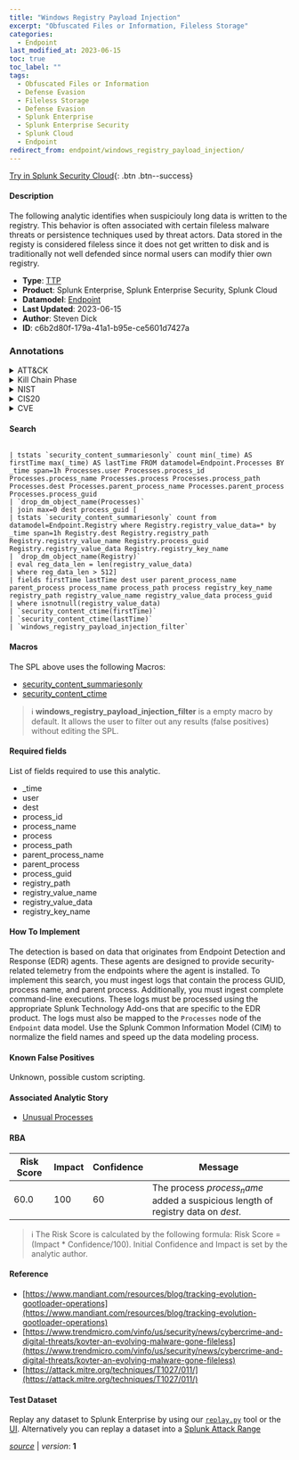 ```yaml
---
title: "Windows Registry Payload Injection"
excerpt: "Obfuscated Files or Information, Fileless Storage"
categories:
  - Endpoint
last_modified_at: 2023-06-15
toc: true
toc_label: ""
tags:
  - Obfuscated Files or Information
  - Defense Evasion
  - Fileless Storage
  - Defense Evasion
  - Splunk Enterprise
  - Splunk Enterprise Security
  - Splunk Cloud
  - Endpoint
redirect_from: endpoint/windows_registry_payload_injection/
---
```




[Try in Splunk Security Cloud](https://www.splunk.com/en_us/cyber-security.html){: .btn .btn--success}

#### Description

The following analytic identifies when suspiciouly long data is written to the registry. This behavior is often associated with certain fileless malware threats or persistence techniques used by threat actors. Data stored in the registy is considered fileless since it does not get written to disk and is traditionally not well defended since normal users can modify thier own registry.

- **Type**: [TTP](https://github.com/splunk/security_content/wiki/Detection-Analytic-Types)
- **Product**: Splunk Enterprise, Splunk Enterprise Security, Splunk Cloud
- **Datamodel**: [Endpoint](https://docs.splunk.com/Documentation/CIM/latest/User/Endpoint)
- **Last Updated**: 2023-06-15
- **Author**: Steven Dick
- **ID**: c6b2d80f-179a-41a1-b95e-ce5601d7427a

### Annotations
<details>
  <summary>ATT&CK</summary>

<div markdown="1">

#### [ATT&CK](https://attack.mitre.org/)

| ID          | Technique   | Tactic         |
| ----------- | ----------- |--------------- |
| [T1027](https://attack.mitre.org/techniques/T1027/) | Obfuscated Files or Information | Defense Evasion |

| [T1027.011](https://attack.mitre.org/techniques/T1027/011/) | Fileless Storage | Defense Evasion |

</div>
</details>


<details>
  <summary>Kill Chain Phase</summary>

<div markdown="1">

* Exploitation


</div>
</details>


<details>
  <summary>NIST</summary>

<div markdown="1">

* DE.CM



</div>
</details>

<details>
  <summary>CIS20</summary>

<div markdown="1">

* CIS 10



</div>
</details>

<details>
  <summary>CVE</summary>

<div markdown="1">


</div>
</details>


#### Search

```

| tstats `security_content_summariesonly` count min(_time) AS firstTime max(_time) AS lastTime FROM datamodel=Endpoint.Processes BY _time span=1h Processes.user Processes.process_id Processes.process_name Processes.process Processes.process_path Processes.dest Processes.parent_process_name Processes.parent_process Processes.process_guid
| `drop_dm_object_name(Processes)` 
| join max=0 dest process_guid [
| tstats `security_content_summariesonly` count from datamodel=Endpoint.Registry where Registry.registry_value_data=* by _time span=1h Registry.dest Registry.registry_path Registry.registry_value_name Registry.process_guid Registry.registry_value_data Registry.registry_key_name 
| `drop_dm_object_name(Registry)` 
| eval reg_data_len = len(registry_value_data) 
| where reg_data_len > 512] 
| fields firstTime lastTime dest user parent_process_name parent_process process_name process_path process registry_key_name registry_path registry_value_name registry_value_data process_guid 
| where isnotnull(registry_value_data)
| `security_content_ctime(firstTime)` 
| `security_content_ctime(lastTime)`
| `windows_registry_payload_injection_filter`
```

#### Macros
The SPL above uses the following Macros:
* [security_content_summariesonly](https://github.com/splunk/security_content/blob/develop/macros/security_content_summariesonly.yml)
* [security_content_ctime](https://github.com/splunk/security_content/blob/develop/macros/security_content_ctime.yml)

> :information_source:
> **windows_registry_payload_injection_filter** is a empty macro by default. It allows the user to filter out any results (false positives) without editing the SPL.



#### Required fields
List of fields required to use this analytic.
* _time
* user
* dest
* process_id
* process_name
* process
* process_path
* parent_process_name
* parent_process
* process_guid
* registry_path
* registry_value_name
* registry_value_data
* registry_key_name



#### How To Implement
The detection is based on data that originates from Endpoint Detection and Response (EDR) agents. These agents are designed to provide security-related telemetry from the endpoints where the agent is installed. To implement this search, you must ingest logs that contain the process GUID, process name, and parent process. Additionally, you must ingest complete command-line executions. These logs must be processed using the appropriate Splunk Technology Add-ons that are specific to the EDR product. The logs must also be mapped to the `Processes` node of the `Endpoint` data model. Use the Splunk Common Information Model (CIM) to normalize the field names and speed up the data modeling process.
#### Known False Positives
Unknown, possible custom scripting.

#### Associated Analytic Story
* [Unusual Processes](/stories/unusual_processes)




#### RBA

| Risk Score  | Impact      | Confidence   | Message      |
| ----------- | ----------- |--------------|--------------|
| 60.0 | 100 | 60 | The process $process_name$ added a suspicious length of registry data on $dest$. |


> :information_source:
> The Risk Score is calculated by the following formula: Risk Score = (Impact * Confidence/100). Initial Confidence and Impact is set by the analytic author.


#### Reference

* [https://www.mandiant.com/resources/blog/tracking-evolution-gootloader-operations](https://www.mandiant.com/resources/blog/tracking-evolution-gootloader-operations)
* [https://www.trendmicro.com/vinfo/us/security/news/cybercrime-and-digital-threats/kovter-an-evolving-malware-gone-fileless](https://www.trendmicro.com/vinfo/us/security/news/cybercrime-and-digital-threats/kovter-an-evolving-malware-gone-fileless)
* [https://attack.mitre.org/techniques/T1027/011/](https://attack.mitre.org/techniques/T1027/011/)



#### Test Dataset
Replay any dataset to Splunk Enterprise by using our [`replay.py`](https://github.com/splunk/attack_data#using-replaypy) tool or the [UI](https://github.com/splunk/attack_data#using-ui).
Alternatively you can replay a dataset into a [Splunk Attack Range](https://github.com/splunk/attack_range#replay-dumps-into-attack-range-splunk-server)




[*source*](https://github.com/splunk/security_content/tree/develop/detections/endpoint/windows_registry_payload_injection.yml) \| *version*: **1**